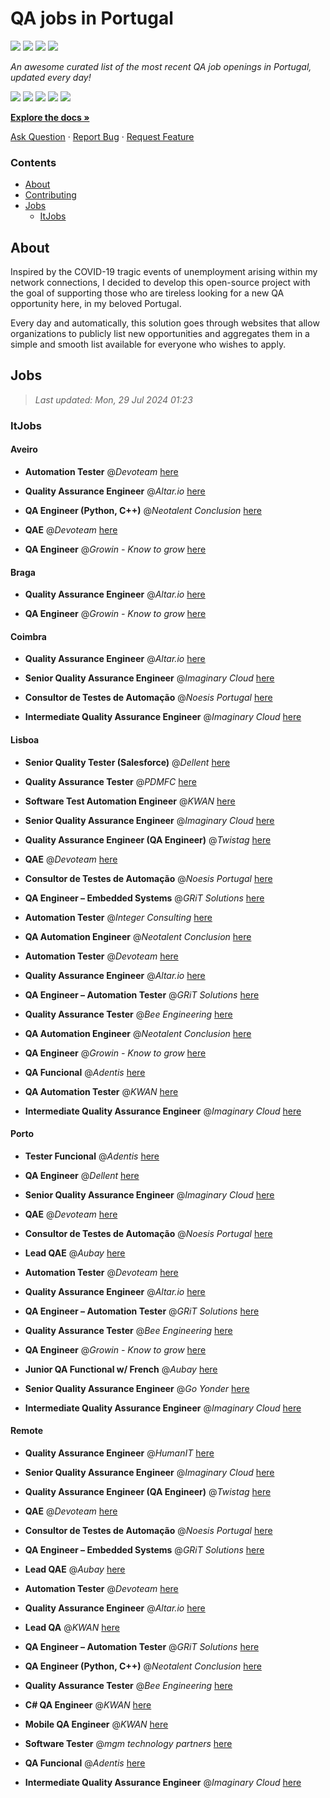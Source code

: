 QA jobs in Portugal
========================

![](https://img.shields.io/static/v1?label=%F0%9F%8C%9F&message=If%20Useful&color=BC4E99)
[![](https://img.shields.io/github/stars/sergiomartins8/qa-jobs-in-portugal)](https://github.com/sergiomartins8/qa-jobs-in-portugal/stargazers)
[![](https://img.shields.io/github/forks/sergiomartins8/qa-jobs-in-portugal)](https://github.com/sergiomartins8/qa-jobs-in-portugal/network/members)
[![](https://img.shields.io/badge/-sergiomartins8-blue?logo=Linkedin&logoColor=white)](https://www.linkedin.com/in/sergiomartins8/)

_An awesome curated list of the most recent QA job openings in Portugal, updated every day!_

[![](https://img.shields.io/github/v/release/sergiomartins8/qa-jobs-in-portugal)](https://github.com/sergiomartins8/qa-jobs-in-portugal/releases)
[![](https://github.com/sergiomartins8/qa-jobs-in-portugal/workflows/release/badge.svg)](https://github.com/sergiomartins8/qa-jobs-in-portugal/actions?query=workflow%3Arelease)
[![](https://img.shields.io/github/issues/sergiomartins8/qa-jobs-in-portugal)](https://github.com/sergiomartins8/qa-jobs-in-portugal/issues)
[![](https://img.shields.io/github/contributors/sergiomartins8/qa-jobs-in-portugal)](https://github.com/sergiomartins8/qa-jobs-in-portugal/graphs/contributors)
[![](https://img.shields.io/github/license/sergiomartins8/qa-jobs-in-portugal)](https://github.com/sergiomartins8/qa-jobs-in-portugal/blob/master/LICENSE)

**[Explore the docs »](https://github.com/sergiomartins8/qa-jobs-in-portugal/blob/master/docs/DOCUMENTATION.md)**

[Ask Question](https://github.com/sergiomartins8/qa-jobs-in-portugal/issues) 
·
[Report Bug](https://github.com/sergiomartins8/qa-jobs-in-portugal/issues)
·
[Request Feature](https://github.com/sergiomartins8/qa-jobs-in-portugal/issues)

### Contents
* [About](#about)
* [Contributing](https://github.com/sergiomartins8/qa-jobs-in-portugal/blob/master/docs/CONTRIBUTING.md)
* [Jobs](#jobs)
  * [ItJobs](#itjobs)

## About
Inspired by the COVID-19 tragic events of unemployment arising within my network connections, I decided to develop this open-source project with the goal of supporting those who are tireless looking for a new QA opportunity here, in my beloved Portugal.

Every day and automatically, this solution goes through websites that allow organizations to publicly list new opportunities and aggregates them in a simple and smooth list available for everyone who wishes to apply.

Jobs
---------

> _Last updated: Mon, 29 Jul 2024 01:23_

### ItJobs

#### Aveiro

- **Automation Tester** @_Devoteam_ [here](https://www.itjobs.pt/oferta/486939/automation-tester)


- **Quality Assurance Engineer** @_Altar.io_ [here](https://www.itjobs.pt/oferta/486784/quality-assurance-engineer)


- **QA Engineer (Python, C++)** @_Neotalent Conclusion_ [here](https://www.itjobs.pt/oferta/485459/qa-engineer-python-c)


- **QAE** @_Devoteam_ [here](https://www.itjobs.pt/oferta/486256/qae)


- **QA Engineer** @_Growin - Know to grow_ [here](https://www.itjobs.pt/oferta/486356/qa-engineer)

#### Braga

- **Quality Assurance Engineer** @_Altar.io_ [here](https://www.itjobs.pt/oferta/486784/quality-assurance-engineer)


- **QA Engineer** @_Growin - Know to grow_ [here](https://www.itjobs.pt/oferta/486356/qa-engineer)

#### Coimbra

- **Quality Assurance Engineer** @_Altar.io_ [here](https://www.itjobs.pt/oferta/486784/quality-assurance-engineer)


- **Senior Quality Assurance Engineer** @_Imaginary Cloud_ [here](https://www.itjobs.pt/oferta/486308/senior-quality-assurance-engineer)


- **Consultor de Testes de Automação** @_Noesis Portugal_ [here](https://www.itjobs.pt/oferta/486672/consultor-de-testes-de-automacao-all-locations)


- **Intermediate Quality Assurance Engineer** @_Imaginary Cloud_ [here](https://www.itjobs.pt/oferta/486006/intermediate-quality-assurance-engineer)

#### Lisboa

- **Senior Quality Tester (Salesforce)** @_Dellent_ [here](https://www.itjobs.pt/oferta/485525/senior-quality-tester-salesforce)


- **Quality Assurance Tester** @_PDMFC_ [here](https://www.itjobs.pt/oferta/486174/quality-assurance-tester)


- **Software Test Automation Engineer** @_KWAN_ [here](https://www.itjobs.pt/oferta/485429/software-test-automation-engineer)


- **Senior Quality Assurance Engineer** @_Imaginary Cloud_ [here](https://www.itjobs.pt/oferta/486308/senior-quality-assurance-engineer)


- **Quality Assurance Engineer (QA Engineer)** @_Twistag_ [here](https://www.itjobs.pt/oferta/486704/quality-assurance-engineer-qa-engineer)


- **QAE** @_Devoteam_ [here](https://www.itjobs.pt/oferta/486256/qae)


- **Consultor de Testes de Automação** @_Noesis Portugal_ [here](https://www.itjobs.pt/oferta/486672/consultor-de-testes-de-automacao-all-locations)


- **QA Engineer – Embedded Systems** @_GRiT Solutions_ [here](https://www.itjobs.pt/oferta/486086/qa-engineer-embedded-systems)


- **Automation Tester** @_Integer Consulting_ [here](https://www.itjobs.pt/oferta/485741/automation-tester)


- **QA Automation Engineer** @_Neotalent Conclusion_ [here](https://www.itjobs.pt/oferta/486138/qa-automation-engineer)


- **Automation Tester** @_Devoteam_ [here](https://www.itjobs.pt/oferta/486939/automation-tester)


- **Quality Assurance Engineer** @_Altar.io_ [here](https://www.itjobs.pt/oferta/486784/quality-assurance-engineer)


- **QA Engineer – Automation Tester** @_GRiT Solutions_ [here](https://www.itjobs.pt/oferta/487021/qa-engineer-automation-tester)


- **Quality Assurance Tester** @_Bee Engineering_ [here](https://www.itjobs.pt/oferta/486048/quality-assurance-tester)


- **QA Automation Engineer** @_Neotalent Conclusion_ [here](https://www.itjobs.pt/oferta/486142/qa-automation-engineer)


- **QA Engineer** @_Growin - Know to grow_ [here](https://www.itjobs.pt/oferta/486356/qa-engineer)


- **QA Funcional** @_Adentis_ [here](https://www.itjobs.pt/oferta/486199/qa-funcional)


- **QA Automation Tester** @_KWAN_ [here](https://www.itjobs.pt/oferta/485883/qa-automation-tester)


- **Intermediate Quality Assurance Engineer** @_Imaginary Cloud_ [here](https://www.itjobs.pt/oferta/486006/intermediate-quality-assurance-engineer)

#### Porto

- **Tester Funcional** @_Adentis_ [here](https://www.itjobs.pt/oferta/486979/tester-funcional)


- **QA Engineer** @_Dellent_ [here](https://www.itjobs.pt/oferta/485382/qa-engineer)


- **Senior Quality Assurance Engineer** @_Imaginary Cloud_ [here](https://www.itjobs.pt/oferta/486308/senior-quality-assurance-engineer)


- **QAE** @_Devoteam_ [here](https://www.itjobs.pt/oferta/486256/qae)


- **Consultor de Testes de Automação** @_Noesis Portugal_ [here](https://www.itjobs.pt/oferta/486672/consultor-de-testes-de-automacao-all-locations)


- **Lead QAE** @_Aubay_ [here](https://www.itjobs.pt/oferta/486170/lead-qae)


- **Automation Tester** @_Devoteam_ [here](https://www.itjobs.pt/oferta/486939/automation-tester)


- **Quality Assurance Engineer** @_Altar.io_ [here](https://www.itjobs.pt/oferta/486784/quality-assurance-engineer)


- **QA Engineer – Automation Tester** @_GRiT Solutions_ [here](https://www.itjobs.pt/oferta/487021/qa-engineer-automation-tester)


- **Quality Assurance Tester** @_Bee Engineering_ [here](https://www.itjobs.pt/oferta/486048/quality-assurance-tester)


- **QA Engineer** @_Growin - Know to grow_ [here](https://www.itjobs.pt/oferta/486356/qa-engineer)


- **Junior QA Functional w/ French** @_Aubay_ [here](https://www.itjobs.pt/oferta/485905/junior-qa-functional-w-french)


- **Senior Quality Assurance Engineer** @_Go Yonder_ [here](https://www.itjobs.pt/oferta/485815/senior-quality-assurance-engineer)


- **Intermediate Quality Assurance Engineer** @_Imaginary Cloud_ [here](https://www.itjobs.pt/oferta/486006/intermediate-quality-assurance-engineer)

#### Remote

- **Quality Assurance Engineer** @_HumanIT_ [here](https://www.itjobs.pt/oferta/485817/quality-assurance-engineer)


- **Senior Quality Assurance Engineer** @_Imaginary Cloud_ [here](https://www.itjobs.pt/oferta/486308/senior-quality-assurance-engineer)


- **Quality Assurance Engineer (QA Engineer)** @_Twistag_ [here](https://www.itjobs.pt/oferta/486704/quality-assurance-engineer-qa-engineer)


- **QAE** @_Devoteam_ [here](https://www.itjobs.pt/oferta/486256/qae)


- **Consultor de Testes de Automação** @_Noesis Portugal_ [here](https://www.itjobs.pt/oferta/486672/consultor-de-testes-de-automacao-all-locations)


- **QA Engineer – Embedded Systems** @_GRiT Solutions_ [here](https://www.itjobs.pt/oferta/486086/qa-engineer-embedded-systems)


- **Lead QAE** @_Aubay_ [here](https://www.itjobs.pt/oferta/486170/lead-qae)


- **Automation Tester** @_Devoteam_ [here](https://www.itjobs.pt/oferta/486939/automation-tester)


- **Quality Assurance Engineer** @_Altar.io_ [here](https://www.itjobs.pt/oferta/486784/quality-assurance-engineer)


- **Lead QA** @_KWAN_ [here](https://www.itjobs.pt/oferta/485875/lead-qa)


- **QA Engineer – Automation Tester** @_GRiT Solutions_ [here](https://www.itjobs.pt/oferta/487021/qa-engineer-automation-tester)


- **QA Engineer (Python, C++)** @_Neotalent Conclusion_ [here](https://www.itjobs.pt/oferta/485459/qa-engineer-python-c)


- **Quality Assurance Tester** @_Bee Engineering_ [here](https://www.itjobs.pt/oferta/486048/quality-assurance-tester)


- **C# QA Engineer** @_KWAN_ [here](https://www.itjobs.pt/oferta/485881/c-qa-engineer)


- **Mobile QA Engineer** @_KWAN_ [here](https://www.itjobs.pt/oferta/485880/mobile-qa-engineer)


- **Software Tester** @_mgm technology partners_ [here](https://www.itjobs.pt/oferta/486949/software-tester)


- **QA Funcional** @_Adentis_ [here](https://www.itjobs.pt/oferta/486199/qa-funcional)


- **Intermediate Quality Assurance Engineer** @_Imaginary Cloud_ [here](https://www.itjobs.pt/oferta/486006/intermediate-quality-assurance-engineer)


